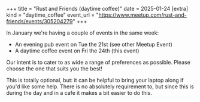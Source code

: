 +++
title = "Rust and Friends (daytime coffee)"
date = 2025-01-24
[extra]
kind = "daytime_coffee"
event_url = "https://www.meetup.com/rust-and-friends/events/305204279"
+++

In January we're having a couple of events in the same week:

* An evening pub event on Tue the 21st (see other Meetup Event)
* A daytime coffee event on Fri the 24th (this event)

Our intent is to cater to as wide a range of preferences as possible. Please choose the one that suits you the best!

This is totally optional, but: it can be helpful to bring your laptop along if you'd like some help. There is no absolutely requirement to, but since this is during the day and in a cafe it makes a bit easier to do this.